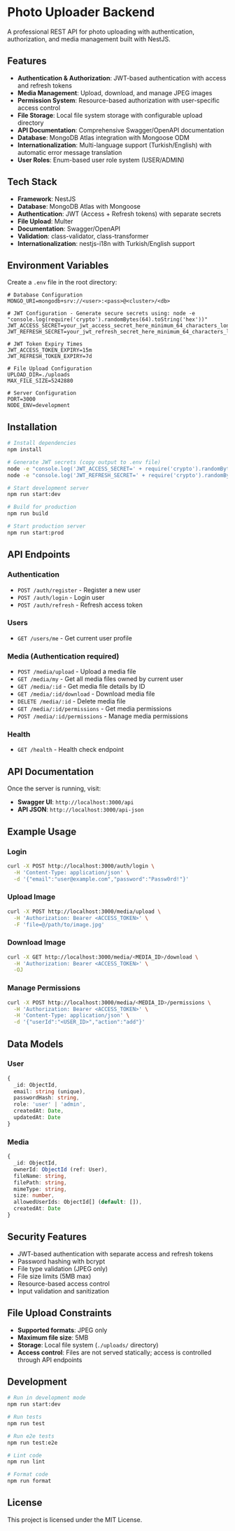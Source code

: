 # Photo Uploader Backend

A professional REST API for photo uploading with authentication, authorization, and media management built with NestJS.

## Features

- **Authentication & Authorization**: JWT-based authentication with access and refresh tokens
- **Media Management**: Upload, download, and manage JPEG images
- **Permission System**: Resource-based authorization with user-specific access control
- **File Storage**: Local file system storage with configurable upload directory
- **API Documentation**: Comprehensive Swagger/OpenAPI documentation
- **Database**: MongoDB Atlas integration with Mongoose ODM
- **Internationalization**: Multi-language support (Turkish/English) with automatic error message translation
- **User Roles**: Enum-based user role system (USER/ADMIN)

## Tech Stack

- **Framework**: NestJS
- **Database**: MongoDB Atlas with Mongoose
- **Authentication**: JWT (Access + Refresh tokens) with separate secrets
- **File Upload**: Multer
- **Documentation**: Swagger/OpenAPI
- **Validation**: class-validator, class-transformer
- **Internationalization**: nestjs-i18n with Turkish/English support

## Environment Variables

Create a `.env` file in the root directory:

```env
# Database Configuration
MONGO_URI=mongodb+srv://<user>:<pass>@<cluster>/<db>

# JWT Configuration - Generate secure secrets using: node -e "console.log(require('crypto').randomBytes(64).toString('hex'))"
JWT_ACCESS_SECRET=your_jwt_access_secret_here_minimum_64_characters_long
JWT_REFRESH_SECRET=your_jwt_refresh_secret_here_minimum_64_characters_long

# JWT Token Expiry Times
JWT_ACCESS_TOKEN_EXPIRY=15m
JWT_REFRESH_TOKEN_EXPIRY=7d

# File Upload Configuration
UPLOAD_DIR=./uploads
MAX_FILE_SIZE=5242880

# Server Configuration
PORT=3000
NODE_ENV=development
```

## Installation

```bash
# Install dependencies
npm install

# Generate JWT secrets (copy output to .env file)
node -e "console.log('JWT_ACCESS_SECRET=' + require('crypto').randomBytes(64).toString('hex'))"
node -e "console.log('JWT_REFRESH_SECRET=' + require('crypto').randomBytes(64).toString('hex'))"

# Start development server
npm run start:dev

# Build for production
npm run build

# Start production server
npm run start:prod
```

## API Endpoints

### Authentication
- `POST /auth/register` - Register a new user
- `POST /auth/login` - Login user
- `POST /auth/refresh` - Refresh access token

### Users
- `GET /users/me` - Get current user profile

### Media (Authentication required)
- `POST /media/upload` - Upload a media file
- `GET /media/my` - Get all media files owned by current user
- `GET /media/:id` - Get media file details by ID
- `GET /media/:id/download` - Download media file
- `DELETE /media/:id` - Delete media file
- `GET /media/:id/permissions` - Get media permissions
- `POST /media/:id/permissions` - Manage media permissions

### Health
- `GET /health` - Health check endpoint

## API Documentation

Once the server is running, visit:
- **Swagger UI**: `http://localhost:3000/api`
- **API JSON**: `http://localhost:3000/api-json`

## Example Usage

### Login
```bash
curl -X POST http://localhost:3000/auth/login \
  -H 'Content-Type: application/json' \
  -d '{"email":"user@example.com","password":"Passw0rd!"}'
```

### Upload Image
```bash
curl -X POST http://localhost:3000/media/upload \
  -H 'Authorization: Bearer <ACCESS_TOKEN>' \
  -F 'file=@/path/to/image.jpg'
```

### Download Image
```bash
curl -X GET http://localhost:3000/media/<MEDIA_ID>/download \
  -H 'Authorization: Bearer <ACCESS_TOKEN>' \
  -OJ
```

### Manage Permissions
```bash
curl -X POST http://localhost:3000/media/<MEDIA_ID>/permissions \
  -H 'Authorization: Bearer <ACCESS_TOKEN>' \
  -H 'Content-Type: application/json' \
  -d '{"userId":"<USER_ID>","action":"add"}'
```

## Data Models

### User
```typescript
{
  _id: ObjectId,
  email: string (unique),
  passwordHash: string,
  role: 'user' | 'admin',
  createdAt: Date,
  updatedAt: Date
}
```

### Media
```typescript
{
  _id: ObjectId,
  ownerId: ObjectId (ref: User),
  fileName: string,
  filePath: string,
  mimeType: string,
  size: number,
  allowedUserIds: ObjectId[] (default: []),
  createdAt: Date
}
```

## Security Features

- JWT-based authentication with separate access and refresh tokens
- Password hashing with bcrypt
- File type validation (JPEG only)
- File size limits (5MB max)
- Resource-based access control
- Input validation and sanitization

## File Upload Constraints

- **Supported formats**: JPEG only
- **Maximum file size**: 5MB
- **Storage**: Local file system (`./uploads/` directory)
- **Access control**: Files are not served statically; access is controlled through API endpoints

## Development

```bash
# Run in development mode
npm run start:dev

# Run tests
npm run test

# Run e2e tests
npm run test:e2e

# Lint code
npm run lint

# Format code
npm run format
```

## License

This project is licensed under the MIT License.